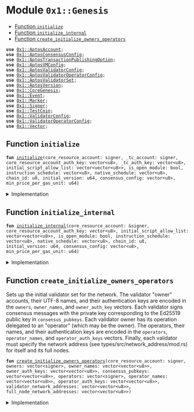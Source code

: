 
<a name="0x1_Genesis"></a>

# Module `0x1::Genesis`



-  [Function `initialize`](#0x1_Genesis_initialize)
-  [Function `initialize_internal`](#0x1_Genesis_initialize_internal)
-  [Function `create_initialize_owners_operators`](#0x1_Genesis_create_initialize_owners_operators)


<pre><code><b>use</b> <a href="AptosAccount.md#0x1_AptosAccount">0x1::AptosAccount</a>;
<b>use</b> <a href="AptosConsensusConfig.md#0x1_AptosConsensusConfig">0x1::AptosConsensusConfig</a>;
<b>use</b> <a href="AptosTransactionPublishingOption.md#0x1_AptosTransactionPublishingOption">0x1::AptosTransactionPublishingOption</a>;
<b>use</b> <a href="AptosVMConfig.md#0x1_AptosVMConfig">0x1::AptosVMConfig</a>;
<b>use</b> <a href="AptosValidatorConfig.md#0x1_AptosValidatorConfig">0x1::AptosValidatorConfig</a>;
<b>use</b> <a href="AptosValidatorOperatorConfig.md#0x1_AptosValidatorOperatorConfig">0x1::AptosValidatorOperatorConfig</a>;
<b>use</b> <a href="AptosValidatorSet.md#0x1_AptosValidatorSet">0x1::AptosValidatorSet</a>;
<b>use</b> <a href="AptosVersion.md#0x1_AptosVersion">0x1::AptosVersion</a>;
<b>use</b> <a href="../../../../../../../aptos-framework/releases/artifacts/current/build/CoreFramework/docs/CoreGenesis.md#0x1_CoreGenesis">0x1::CoreGenesis</a>;
<b>use</b> <a href="../../../../../../../aptos-framework/releases/artifacts/current/build/MoveStdlib/docs/Event.md#0x1_Event">0x1::Event</a>;
<b>use</b> <a href="Marker.md#0x1_Marker">0x1::Marker</a>;
<b>use</b> <a href="../../../../../../../aptos-framework/releases/artifacts/current/build/MoveStdlib/docs/Signer.md#0x1_Signer">0x1::Signer</a>;
<b>use</b> <a href="TestCoin.md#0x1_TestCoin">0x1::TestCoin</a>;
<b>use</b> <a href="../../../../../../../aptos-framework/releases/artifacts/current/build/CoreFramework/docs/ValidatorConfig.md#0x1_ValidatorConfig">0x1::ValidatorConfig</a>;
<b>use</b> <a href="../../../../../../../aptos-framework/releases/artifacts/current/build/CoreFramework/docs/ValidatorOperatorConfig.md#0x1_ValidatorOperatorConfig">0x1::ValidatorOperatorConfig</a>;
<b>use</b> <a href="../../../../../../../aptos-framework/releases/artifacts/current/build/MoveStdlib/docs/Vector.md#0x1_Vector">0x1::Vector</a>;
</code></pre>



<a name="0x1_Genesis_initialize"></a>

## Function `initialize`



<pre><code><b>fun</b> <a href="Genesis.md#0x1_Genesis_initialize">initialize</a>(core_resource_account: signer, _tc_account: signer, core_resource_account_auth_key: vector&lt;u8&gt;, _tc_auth_key: vector&lt;u8&gt;, initial_script_allow_list: vector&lt;vector&lt;u8&gt;&gt;, is_open_module: bool, instruction_schedule: vector&lt;u8&gt;, native_schedule: vector&lt;u8&gt;, chain_id: u8, initial_version: u64, consensus_config: vector&lt;u8&gt;, min_price_per_gas_unit: u64)
</code></pre>



<details>
<summary>Implementation</summary>


<pre><code><b>fun</b> <a href="Genesis.md#0x1_Genesis_initialize">initialize</a>(
    core_resource_account: signer,
    _tc_account: signer,
    core_resource_account_auth_key: vector&lt;u8&gt;,
    _tc_auth_key: vector&lt;u8&gt;,
    initial_script_allow_list: vector&lt;vector&lt;u8&gt;&gt;,
    is_open_module: bool,
    instruction_schedule: vector&lt;u8&gt;,
    native_schedule: vector&lt;u8&gt;,
    chain_id: u8,
    initial_version: u64,
    consensus_config: vector&lt;u8&gt;,
    min_price_per_gas_unit: u64,
) {
    <a href="Genesis.md#0x1_Genesis_initialize_internal">initialize_internal</a>(
        &core_resource_account,
        core_resource_account_auth_key,
        initial_script_allow_list,
        is_open_module,
        instruction_schedule,
        native_schedule,
        chain_id,
        initial_version,
        consensus_config,
        min_price_per_gas_unit,
    )
}
</code></pre>



</details>

<a name="0x1_Genesis_initialize_internal"></a>

## Function `initialize_internal`



<pre><code><b>fun</b> <a href="Genesis.md#0x1_Genesis_initialize_internal">initialize_internal</a>(core_resource_account: &signer, core_resource_account_auth_key: vector&lt;u8&gt;, initial_script_allow_list: vector&lt;vector&lt;u8&gt;&gt;, is_open_module: bool, instruction_schedule: vector&lt;u8&gt;, native_schedule: vector&lt;u8&gt;, chain_id: u8, initial_version: u64, consensus_config: vector&lt;u8&gt;, min_price_per_gas_unit: u64)
</code></pre>



<details>
<summary>Implementation</summary>


<pre><code><b>fun</b> <a href="Genesis.md#0x1_Genesis_initialize_internal">initialize_internal</a>(
    core_resource_account: &signer,
    core_resource_account_auth_key: vector&lt;u8&gt;,
    initial_script_allow_list: vector&lt;vector&lt;u8&gt;&gt;,
    is_open_module: bool,
    instruction_schedule: vector&lt;u8&gt;,
    native_schedule: vector&lt;u8&gt;,
    chain_id: u8,
    initial_version: u64,
    consensus_config: vector&lt;u8&gt;,
    min_price_per_gas_unit: u64,
) {
    // initialize the chain marker first
    <a href="Marker.md#0x1_Marker_initialize">Marker::initialize</a>(core_resource_account);
    // initialize the core resource account
    <a href="AptosAccount.md#0x1_AptosAccount_initialize">AptosAccount::initialize</a>(core_resource_account);
    <a href="AptosAccount.md#0x1_AptosAccount_create_account_internal">AptosAccount::create_account_internal</a>(<a href="../../../../../../../aptos-framework/releases/artifacts/current/build/MoveStdlib/docs/Signer.md#0x1_Signer_address_of">Signer::address_of</a>(core_resource_account));
    <a href="AptosAccount.md#0x1_AptosAccount_rotate_authentication_key_internal">AptosAccount::rotate_authentication_key_internal</a>(core_resource_account, <b>copy</b> core_resource_account_auth_key);
    // initialize the core framework account
    <b>let</b> core_framework_account = <a href="AptosAccount.md#0x1_AptosAccount_create_core_framework_account">AptosAccount::create_core_framework_account</a>();
    <a href="AptosAccount.md#0x1_AptosAccount_rotate_authentication_key_internal">AptosAccount::rotate_authentication_key_internal</a>(&core_framework_account, core_resource_account_auth_key);

    // Consensus config setup
    <a href="AptosConsensusConfig.md#0x1_AptosConsensusConfig_initialize">AptosConsensusConfig::initialize</a>(core_resource_account);
    <a href="AptosValidatorSet.md#0x1_AptosValidatorSet_initialize_validator_set">AptosValidatorSet::initialize_validator_set</a>(core_resource_account);
    <a href="AptosVersion.md#0x1_AptosVersion_initialize">AptosVersion::initialize</a>(core_resource_account, initial_version);

    <a href="AptosVMConfig.md#0x1_AptosVMConfig_initialize">AptosVMConfig::initialize</a>(
        core_resource_account,
        instruction_schedule,
        native_schedule,
        min_price_per_gas_unit,
    );

    <a href="AptosConsensusConfig.md#0x1_AptosConsensusConfig_set">AptosConsensusConfig::set</a>(core_resource_account, consensus_config);

    <a href="AptosValidatorConfig.md#0x1_AptosValidatorConfig_initialize">AptosValidatorConfig::initialize</a>(core_resource_account);
    <a href="AptosValidatorOperatorConfig.md#0x1_AptosValidatorOperatorConfig_initialize">AptosValidatorOperatorConfig::initialize</a>(core_resource_account);
    <a href="AptosTransactionPublishingOption.md#0x1_AptosTransactionPublishingOption_initialize">AptosTransactionPublishingOption::initialize</a>(core_resource_account, initial_script_allow_list, is_open_module);

    <a href="TestCoin.md#0x1_TestCoin_initialize">TestCoin::initialize</a>(core_resource_account, 1000000);
    <a href="TestCoin.md#0x1_TestCoin_mint_internal">TestCoin::mint_internal</a>(core_resource_account, <a href="../../../../../../../aptos-framework/releases/artifacts/current/build/MoveStdlib/docs/Signer.md#0x1_Signer_address_of">Signer::address_of</a>(core_resource_account), 18446744073709551615);

    // Pad the event counter for the Root account <b>to</b> match DPN. This
    // _MUST_ match the new epoch event counter otherwise all manner of
    // things start <b>to</b> <b>break</b>.
    <a href="../../../../../../../aptos-framework/releases/artifacts/current/build/MoveStdlib/docs/Event.md#0x1_Event_destroy_handle">Event::destroy_handle</a>(<a href="../../../../../../../aptos-framework/releases/artifacts/current/build/MoveStdlib/docs/Event.md#0x1_Event_new_event_handle">Event::new_event_handle</a>&lt;u64&gt;(core_resource_account));
    <a href="../../../../../../../aptos-framework/releases/artifacts/current/build/MoveStdlib/docs/Event.md#0x1_Event_destroy_handle">Event::destroy_handle</a>(<a href="../../../../../../../aptos-framework/releases/artifacts/current/build/MoveStdlib/docs/Event.md#0x1_Event_new_event_handle">Event::new_event_handle</a>&lt;u64&gt;(core_resource_account));

    // this needs <b>to</b> be called at the very end
    <a href="../../../../../../../aptos-framework/releases/artifacts/current/build/CoreFramework/docs/CoreGenesis.md#0x1_CoreGenesis_init">CoreGenesis::init</a>(core_resource_account, chain_id);
}
</code></pre>



</details>

<a name="0x1_Genesis_create_initialize_owners_operators"></a>

## Function `create_initialize_owners_operators`

Sets up the initial validator set for the network.
The validator "owner" accounts, their UTF-8 names, and their authentication
keys are encoded in the <code>owners</code>, <code>owner_names</code>, and <code>owner_auth_key</code> vectors.
Each validator signs consensus messages with the private key corresponding to the Ed25519
public key in <code>consensus_pubkeys</code>.
Each validator owner has its operation delegated to an "operator" (which may be
the owner). The operators, their names, and their authentication keys are encoded
in the <code>operators</code>, <code>operator_names</code>, and <code>operator_auth_keys</code> vectors.
Finally, each validator must specify the network address
(see types/src/network_address/mod.rs) for itself and its full nodes.


<pre><code><b>fun</b> <a href="Genesis.md#0x1_Genesis_create_initialize_owners_operators">create_initialize_owners_operators</a>(core_resource_account: signer, owners: vector&lt;signer&gt;, owner_names: vector&lt;vector&lt;u8&gt;&gt;, owner_auth_keys: vector&lt;vector&lt;u8&gt;&gt;, consensus_pubkeys: vector&lt;vector&lt;u8&gt;&gt;, operators: vector&lt;signer&gt;, operator_names: vector&lt;vector&lt;u8&gt;&gt;, operator_auth_keys: vector&lt;vector&lt;u8&gt;&gt;, validator_network_addresses: vector&lt;vector&lt;u8&gt;&gt;, full_node_network_addresses: vector&lt;vector&lt;u8&gt;&gt;)
</code></pre>



<details>
<summary>Implementation</summary>


<pre><code><b>fun</b> <a href="Genesis.md#0x1_Genesis_create_initialize_owners_operators">create_initialize_owners_operators</a>(
    core_resource_account: signer,
    owners: vector&lt;signer&gt;,
    owner_names: vector&lt;vector&lt;u8&gt;&gt;,
    owner_auth_keys: vector&lt;vector&lt;u8&gt;&gt;,
    consensus_pubkeys: vector&lt;vector&lt;u8&gt;&gt;,
    operators: vector&lt;signer&gt;,
    operator_names: vector&lt;vector&lt;u8&gt;&gt;,
    operator_auth_keys: vector&lt;vector&lt;u8&gt;&gt;,
    validator_network_addresses: vector&lt;vector&lt;u8&gt;&gt;,
    full_node_network_addresses: vector&lt;vector&lt;u8&gt;&gt;,
) {
    <b>let</b> num_owners = <a href="../../../../../../../aptos-framework/releases/artifacts/current/build/MoveStdlib/docs/Vector.md#0x1_Vector_length">Vector::length</a>(&owners);
    <b>let</b> num_owner_names = <a href="../../../../../../../aptos-framework/releases/artifacts/current/build/MoveStdlib/docs/Vector.md#0x1_Vector_length">Vector::length</a>(&owner_names);
    <b>assert</b>!(num_owners == num_owner_names, 0);
    <b>let</b> num_owner_keys = <a href="../../../../../../../aptos-framework/releases/artifacts/current/build/MoveStdlib/docs/Vector.md#0x1_Vector_length">Vector::length</a>(&owner_auth_keys);
    <b>assert</b>!(num_owner_names == num_owner_keys, 0);
    <b>let</b> num_operators = <a href="../../../../../../../aptos-framework/releases/artifacts/current/build/MoveStdlib/docs/Vector.md#0x1_Vector_length">Vector::length</a>(&operators);
    <b>assert</b>!(num_owner_keys == num_operators, 0);
    <b>let</b> num_operator_names = <a href="../../../../../../../aptos-framework/releases/artifacts/current/build/MoveStdlib/docs/Vector.md#0x1_Vector_length">Vector::length</a>(&operator_names);
    <b>assert</b>!(num_operators == num_operator_names, 0);
    <b>let</b> num_operator_keys = <a href="../../../../../../../aptos-framework/releases/artifacts/current/build/MoveStdlib/docs/Vector.md#0x1_Vector_length">Vector::length</a>(&operator_auth_keys);
    <b>assert</b>!(num_operator_names == num_operator_keys, 0);
    <b>let</b> num_validator_network_addresses = <a href="../../../../../../../aptos-framework/releases/artifacts/current/build/MoveStdlib/docs/Vector.md#0x1_Vector_length">Vector::length</a>(&validator_network_addresses);
    <b>assert</b>!(num_operator_keys == num_validator_network_addresses, 0);
    <b>let</b> num_full_node_network_addresses = <a href="../../../../../../../aptos-framework/releases/artifacts/current/build/MoveStdlib/docs/Vector.md#0x1_Vector_length">Vector::length</a>(&full_node_network_addresses);
    <b>assert</b>!(num_validator_network_addresses == num_full_node_network_addresses, 0);

    <b>let</b> i = 0;
    <b>while</b> (i &lt; num_owners) {
        <b>let</b> owner = <a href="../../../../../../../aptos-framework/releases/artifacts/current/build/MoveStdlib/docs/Vector.md#0x1_Vector_borrow">Vector::borrow</a>(&owners, i);
        <b>let</b> owner_address = <a href="../../../../../../../aptos-framework/releases/artifacts/current/build/MoveStdlib/docs/Signer.md#0x1_Signer_address_of">Signer::address_of</a>(owner);
        <b>let</b> owner_name = *<a href="../../../../../../../aptos-framework/releases/artifacts/current/build/MoveStdlib/docs/Vector.md#0x1_Vector_borrow">Vector::borrow</a>(&owner_names, i);
        // create each validator account and rotate its auth key <b>to</b> the correct value
        <a href="AptosAccount.md#0x1_AptosAccount_create_validator_account_internal">AptosAccount::create_validator_account_internal</a>(
            &core_resource_account, owner_address, owner_name
        );

        <b>let</b> owner_auth_key = *<a href="../../../../../../../aptos-framework/releases/artifacts/current/build/MoveStdlib/docs/Vector.md#0x1_Vector_borrow">Vector::borrow</a>(&owner_auth_keys, i);
        <a href="AptosAccount.md#0x1_AptosAccount_rotate_authentication_key_internal">AptosAccount::rotate_authentication_key_internal</a>(owner, owner_auth_key);

        <b>let</b> operator = <a href="../../../../../../../aptos-framework/releases/artifacts/current/build/MoveStdlib/docs/Vector.md#0x1_Vector_borrow">Vector::borrow</a>(&operators, i);
        <b>let</b> operator_address = <a href="../../../../../../../aptos-framework/releases/artifacts/current/build/MoveStdlib/docs/Signer.md#0x1_Signer_address_of">Signer::address_of</a>(operator);
        <b>let</b> operator_name = *<a href="../../../../../../../aptos-framework/releases/artifacts/current/build/MoveStdlib/docs/Vector.md#0x1_Vector_borrow">Vector::borrow</a>(&operator_names, i);
        // create the operator account + rotate its auth key <b>if</b> it does not already exist
        <b>if</b> (!<a href="AptosAccount.md#0x1_AptosAccount_exists_at">AptosAccount::exists_at</a>(operator_address)) {
            <a href="AptosAccount.md#0x1_AptosAccount_create_validator_operator_account_internal">AptosAccount::create_validator_operator_account_internal</a>(
                &core_resource_account, operator_address, <b>copy</b> operator_name
            );
            <b>let</b> operator_auth_key = *<a href="../../../../../../../aptos-framework/releases/artifacts/current/build/MoveStdlib/docs/Vector.md#0x1_Vector_borrow">Vector::borrow</a>(&operator_auth_keys, i);
            <a href="AptosAccount.md#0x1_AptosAccount_rotate_authentication_key_internal">AptosAccount::rotate_authentication_key_internal</a>(operator, operator_auth_key);
        };
        // assign the operator <b>to</b> its validator
        <b>assert</b>!(<a href="../../../../../../../aptos-framework/releases/artifacts/current/build/CoreFramework/docs/ValidatorOperatorConfig.md#0x1_ValidatorOperatorConfig_get_human_name">ValidatorOperatorConfig::get_human_name</a>(operator_address) == operator_name, 0);
        <a href="../../../../../../../aptos-framework/releases/artifacts/current/build/CoreFramework/docs/ValidatorConfig.md#0x1_ValidatorConfig_set_operator">ValidatorConfig::set_operator</a>(owner, operator_address);

        // <b>use</b> the operator account set up the validator config
        <b>let</b> validator_network_address = *<a href="../../../../../../../aptos-framework/releases/artifacts/current/build/MoveStdlib/docs/Vector.md#0x1_Vector_borrow">Vector::borrow</a>(&validator_network_addresses, i);
        <b>let</b> full_node_network_address = *<a href="../../../../../../../aptos-framework/releases/artifacts/current/build/MoveStdlib/docs/Vector.md#0x1_Vector_borrow">Vector::borrow</a>(&full_node_network_addresses, i);
        <b>let</b> consensus_pubkey = *<a href="../../../../../../../aptos-framework/releases/artifacts/current/build/MoveStdlib/docs/Vector.md#0x1_Vector_borrow">Vector::borrow</a>(&consensus_pubkeys, i);
        <a href="../../../../../../../aptos-framework/releases/artifacts/current/build/CoreFramework/docs/ValidatorConfig.md#0x1_ValidatorConfig_set_config">ValidatorConfig::set_config</a>(
            operator,
            owner_address,
            consensus_pubkey,
            validator_network_address,
            full_node_network_address
        );

        // finally, add this validator <b>to</b> the validator set
        <a href="AptosValidatorSet.md#0x1_AptosValidatorSet_add_validator_internal">AptosValidatorSet::add_validator_internal</a>(&core_resource_account, owner_address);

        i = i + 1;
    }
}
</code></pre>



</details>
